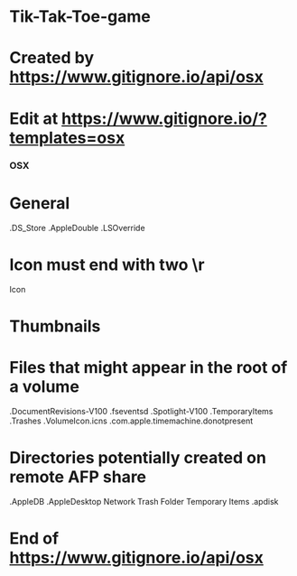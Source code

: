 # Tik-Tak-Toe-game
# Created by https://www.gitignore.io/api/osx
# Edit at https://www.gitignore.io/?templates=osx

### OSX ###
# General
.DS_Store
.AppleDouble
.LSOverride

# Icon must end with two \r
Icon

# Thumbnails


# Files that might appear in the root of a volume
.DocumentRevisions-V100
.fseventsd
.Spotlight-V100
.TemporaryItems
.Trashes
.VolumeIcon.icns
.com.apple.timemachine.donotpresent

# Directories potentially created on remote AFP share
.AppleDB
.AppleDesktop
Network Trash Folder
Temporary Items
.apdisk

# End of https://www.gitignore.io/api/osx
